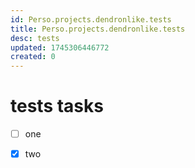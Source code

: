 ```yaml
---
id: Perso.projects.dendronlike.tests
title: Perso.projects.dendronlike.tests
desc: tests
updated: 1745306446772
created: 0
---
```

# tests tasks

* [ ] one
* [x] two


